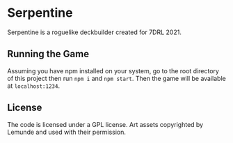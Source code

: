 # Serpentine

Serpentine is a roguelike deckbuilder created for 7DRL 2021.

## Running the Game

Assuming you have npm installed on your system, go to the root directory of this project then run `npm i` and `npm start`. Then the game will be available at `localhost:1234`.

## License

The code is licensed under a GPL license. Art assets copyrighted by Lemunde and used with their permission.
